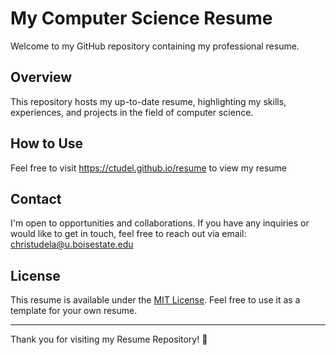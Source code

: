 # My Computer Science Resume

Welcome to my GitHub repository containing my professional resume.

## Overview

This repository hosts my up-to-date resume, highlighting my skills, experiences, and projects in the field of computer science.

## How to Use

Feel free to visit https://ctudel.github.io/resume to view my resume

## Contact

I'm open to opportunities and collaborations. If you have any inquiries or would like to get in touch, feel free to reach out via email: christudela@u.boisestate.edu

## License

This resume is available under the [MIT License](LICENSE). Feel free to use it as a template for your own resume.

---

Thank you for visiting my Resume Repository! 🚀

